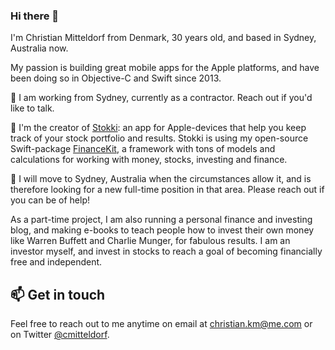 ### Hi there 👋

I'm Christian Mitteldorf from Denmark, 30 years old, and based in Sydney, Australia now.

My passion is building great mobile apps for the Apple platforms, and have been doing so in Objective-C and Swift since 2013.

🔭 I am working from Sydney, currently as a contractor. Reach out if you'd like to talk.

🌱 I'm the creator of [Stokki](https://stokki.app): an app for Apple-devices that help you keep track of your stock portfolio and results.
Stokki is using my open-source Swift-package [FinanceKit](https://github.com/christiankm/FinanceKit), a framework with tons of models and calculations for working with money, stocks, investing and finance.

👯 I will move to Sydney, Australia when the circumstances allow it, and is therefore looking for a new full-time position in that area. Please reach out if you can be of help!

As a part-time project, I am also running a personal finance and investing blog, and making e-books to teach people how to invest their own money like Warren Buffett and Charlie Munger, for fabulous results. I am an investor myself, and invest in stocks to reach a goal of becoming financially free and independent.

## 📫 Get in touch

Feel free to reach out to me anytime on email at [christian.km@me.com](mailto:christian.km@me.com) or on Twitter [@cmitteldorf](https://twitter.com/cmitteldorf).
